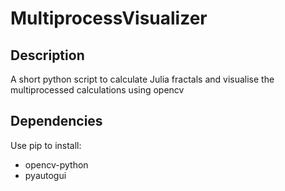 # MultiprocessVisualizer
## Description
A short python script to calculate Julia fractals and visualise the multiprocessed calculations using opencv
## Dependencies
Use pip to install:
- opencv-python
- pyautogui

